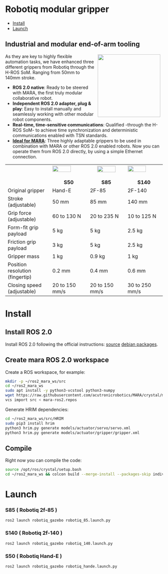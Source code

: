 # Robotiq modular gripper

 - [Install](#install)
 - [Launch](#launch)

## Industrial and modular end-of-arm tooling

<a href="http://www.acutronicrobotics.com"><img src="https://acutronicrobotics.com/products/modular-grippers/images-v2/v2_Robotiq_gripper_2-08.jpg.pagespeed.ce.2tQN4GJ5PS.jpg" align="right" hspace="8" vspace="2" width="200"></a>

As they are key to highly flexible automation tasks, we have enhanced three different grippers from Robotiq through the H-ROS SoM. Ranging from 50mm to 140mm stroke.

 - **ROS 2.0 native**: Ready to be steered with MARA, the first truly modular collaborative robot.
 - **Independent ROS 2.0 adapter, plug & play**:  Easy to install manually and seamlessly working with other modular robot components.
 - **Real-time, time-sensitive communications**: Qualified -through the H-ROS SoM- to achieve time synchronization and deterministic communications enabled with TSN standards.
 - [**Ideal for MARA**](https://acutronicrobotics.com/products/mara/): Three highly adaptable grippers to be used in combination with MARA or other ROS 2.0 enabled robots. Now you can operate them from ROS 2.0 directly, by using a simple Ethernet connection.



<table id="specs-table" style="width:100%">
   <tr id="table-header">
       <th style="width: 16.66%"></th>
       <td style="width: 16.66%"><img style="width: 75%; padding-bottom: 1rem;" src="https://acutronicrobotics.com/products/modular-grippers/images-v2/xModular_Gripers-09-1.png.pagespeed.ic.a_R_yG8mwh.webp" data-pagespeed-url-hash="3896914255" onload="pagespeed.CriticalImages.checkImageForCriticality(this);"></td>
       <th style="width: 16.66%"><img style="width: 75%; padding-bottom: 1rem;" src="https://acutronicrobotics.com/products/modular-grippers/images-v2/xModular_Gripers-09-2.png.pagespeed.ic.ajuwMJNajn.webp" data-pagespeed-url-hash="4191414176" onload="pagespeed.CriticalImages.checkImageForCriticality(this);"></th>
       <td style="width: 16.66%"><img style="width: 75%; padding-bottom: 1rem;" src="https://acutronicrobotics.com/products/modular-grippers/images-v2/xModular_Gripers-09-3.png.pagespeed.ic.059x3Em1eg.webp" data-pagespeed-url-hash="190946801" onload="pagespeed.CriticalImages.checkImageForCriticality(this);"></td>
   </tr>
   <tr>
       <td class="row-title"></td>
       <td><center><b>S50</b></center></td>
       <td><center><b>S85</b></center></td>
       <td><center><b>S140</b></center></td>
   </tr>
   <tr>
       <td class="row-title">Original gripper</td>
       <td>Hand-E</td>
       <td>2F-85</td>
       <td>2F-140</td>
   </tr>
   <tr>
       <td class="row-title">Stroke (adjustable)</td>
       <td>50 mm</td>
       <td>85 mm</td>
       <td>140 mm</td>
   </tr>
   <tr>
       <td class="row-title">Grip force (adjustable)</td>
       <td>60 to 130 N</td>
       <td>20 to 235 N </td>
       <td>10 to 125 N</td>
   </tr>
   <tr>
       <td class="row-title">Form-fit grip payload</td>
       <td>5 kg</td>
       <td>5 kg</td>
       <td>2.5 kg</td>
   </tr>
   <tr>
       <td class="row-title">Friction grip payload</td>
       <td>3 kg</td>
       <td>5 kg</td>
       <td>2.5 kg</td>
   </tr>
   <tr>
       <td class="row-title">Gripper mass</td>
       <td>1 kg</td>
       <td>0.9 kg</td>
       <td>1 kg</td>
   </tr>
   <tr>
       <td class="row-title">Position resolution (fingertip)</td>
       <td>0.2 mm</td>
       <td>0.4 mm</td>
       <td>0.6 mm</td>
   </tr>
   <tr>
       <td class="row-title">Closing speed (adjustable)</td>
       <td>20 to 150 mm/s</td>
       <td>20 to 150 mm/s</td>
       <td>30 to 250 mm/s</td>
   </tr>
</table>

# Install

## Install ROS 2.0

Install ROS 2.0 following the official instructions: [source](https://index.ros.org/doc/ros2/Linux-Development-Setup/) [debian packages](https://index.ros.org/doc/ros2/Linux-Install-Debians/).

## Create mara ROS 2.0 workspace
Create a ROS workspace, for example:

```sh
mkdir -p ~/ros2_mara_ws/src
cd ~/ros2_mara_ws
sudo apt install -y python3-vcstool python3-numpy
wget https://raw.githubusercontent.com/acutronicrobotics/MARA/crystal/mara-ros2.repos
vcs import src < mara-ros2.repos
```

Generate HRIM dependencies:

```sh
cd ~/ros2_mara_ws/src/HRIM
sudo pip3 install hrim
python3 hrim.py generate models/actuator/servo/servo.xml
python3 hrim.py generate models/actuator/gripper/gripper.xml
```

## Compile
Right now you can compile the code:

```sh
source /opt/ros/crystal/setup.bash
cd ~/ros2_mara_ws && colcon build --merge-install --packages-skip individual_trajectories_bridge
```

# Launch

### S85 ( Robotiq 2f-85 )

```
ros2 launch robotiq_gazebo robotiq_85.launch.py
```

### S140 ( Robotiq 2f-140 )

```
ros2 launch robotiq_gazebo robotiq_140.launch.py
```

### S50 ( Robotiq Hand-E )

```
ros2 launch robotiq_gazebo robotiq_hande.launch.py
```
